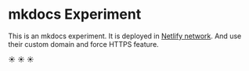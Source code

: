 # mkdocs Experiment

This is an mkdocs experiment. It is deployed in [Netlify network](www.netlify.com). And use their custom domain and force HTTPS feature.

:sunny: :sunny: :sunny:
